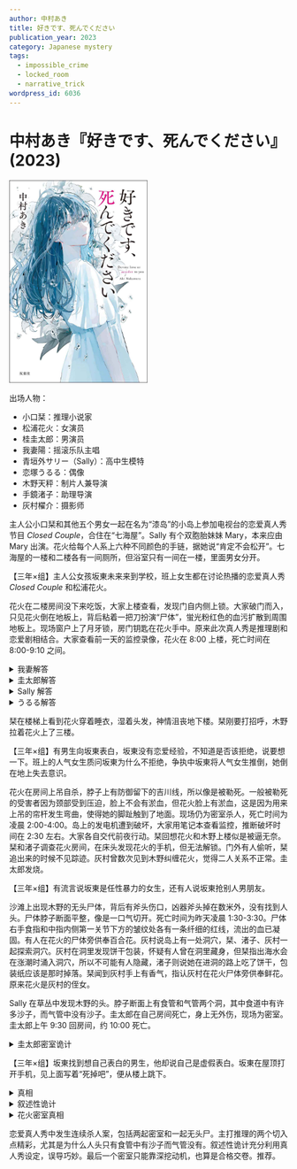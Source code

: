 ```yaml
---
author: 中村あき
title: 好きです、死んでください
publication_year: 2023
category: Japanese mystery
tags:
  - impossible_crime
  - locked_room
  - narrative_trick
wordpress_id: 6036
---
```


# 中村あき『好きです、死んでください』(2023)

<img src=images/2023_cover.jpg width=250/>

出场人物：
<ul>
<li>小口栞：推理小说家</li>
<li>松浦花火：女演员</li>
<li>桂圭太郎：男演员</li>
<li>我妻陽：摇滚乐队主唱</li>
<li>青垣外サリー（Sally）：高中生模特</li>
<li>恋塚うるる：偶像</li>
<li>木野天秤：制片人兼导演</li>
<li>手鏡渚子：助理导演</li>
<li>灰村櫂介：摄影师</li>
</ul>

主人公小口栞和其他五个男女一起在名为“漆岛”的小岛上参加电视台的恋爱真人秀节目 <i>Closed Couple</i>，合住在“七海屋”。Sally 有个双胞胎妹妹 Mary，本来应由 Mary 出演。花火给每个人系上六种不同颜色的手链，据她说“肯定不会松开”。七海屋的一楼和二楼各有一间厕所，但浴室只有一间在一楼，里面男女分开。

【三年×组】主人公女孩坂東未来来到学校，班上女生都在讨论热播的恋爱真人秀 <i>Closed Couple</i> 和松浦花火。

花火在二楼房间没下来吃饭，大家上楼查看，发现门自内侧上锁。大家破门而入，只见花火倒在地板上，背后粘着一把刀扮演“尸体”，蛍光粉红色的血污扩散到周围地板上。现场窗户上了月牙锁，房门钥匙在花火手中。原来此次真人秀是推理剧和恋爱剧相结合。大家查看前一天的监控录像，花火在 8:00 上楼，死亡时间在 8:00-9:10 之间。

<details><summary>我妻解答</summary>
圭太郎是犯人，他第一个确认窗户上了月牙锁，但其实窗户没锁，是他锁上。

这个推理不对，因为圭太郎挥斧破门，手上沾了泥巴，上锁时会留下泥巴痕迹。
</details>

<details><summary>圭太郎解答</summary>
犯人将花火房间的钥匙名牌与自己房间的钥匙名牌交换。圭太郎、我妻、うるる用钥匙进入自己房间时都发出了解锁声，犯人只能是栞和 Sally 中一人。监控录像证实 Sally 有不在场证明，所以犯人是栞。

这个推理不对，因为按照节目设定，花火钥匙上系了无法解开的“花火结”。
</details>

<details><summary>Sally 解答</summary>
Sally 说自己是凶手，监控录像拍下的是双胞胎妹妹 Mary。

这个推理不对，因为 Mary 嘴角有一颗痣，而监控中的人没有。
</details>

<details><summary>うるる解答</summary>
岛上有第七个人，因为手环是彩虹色，却只有六种颜色。（伏线：七海屋，“漆岛”的中文发音与“七”相同。）
</details>

栞在楼梯上看到花火穿着睡衣，湿着头发，神情沮丧地下楼。栞刚要打招呼，木野拉着花火上了三楼。

【三年×组】有男生向坂東表白，坂東没有恋爱经验，不知道是否该拒绝，说要想一下。班上的人气女生质问坂東为什么不拒绝，争执中坂東将人气女生推倒，她倒在地上失去意识。

花火在房间上吊自杀，脖子上有防御留下的吉川线，所以像是被勒死。一般被勒死的受害者因为颈部受到压迫，脸上不会有淤血，但花火脸上有淤血，这是因为用来上吊的帘杆发生弯曲，使得她的脚趾触到了地面。现场仍为密室杀人，死亡时间为凌晨 2:00-4:00。岛上的发电机遭到破坏，大家用笔记本查看监控，推断破坏时间在 2:30 左右。大家各自交代前夜行动。栞回想花火和木野上楼似是被逼无奈。栞和渚子调查花火房间，在床头发现花火的手机，但无法解锁。门外有人偷听，栞追出来的时候不见踪迹。灰村曾数次见到木野纠缠花火，觉得二人关系不正常。圭太郎发烧。

【三年×组】有流言说坂東是任性暴力的女生，还有人说坂東抢别人男朋友。

沙滩上出现木野的无头尸体，背后有斧头伤口，凶器斧头掉在数米外，没有找到人头。尸体脖子断面平整，像是一口气切开。死亡时间为昨天凌晨 1:30-3:30。尸体右手食指和中指内侧第一关节下方的皱纹处各有一条纤细的红线，流出的血已凝固。有人在花火的尸体旁供奉百合花。灰村说岛上有一处洞穴，栞、渚子、灰村一起探索洞穴。灰村在洞里发现饼干包装，怀疑有人曾在洞里藏身，但栞指出海水会在涨潮时涌入洞穴，所以不可能有人隐藏，渚子则说她在进洞的路上吃了饼干，包装纸应该是那时掉落。栞闻到灰村手上有香气，指认灰村在花火尸体旁供奉鲜花。原来花火是灰村的侄女。

Sally 在草丛中发现木野的头。脖子断面上有食管和气管两个洞，其中食道中有许多沙子，而气管中没有沙子。圭太郎在自己房间死亡，身上无外伤，现场为密室。圭太郎上午 9:30 回房间，约 10:00 死亡。

<details><summary>圭太郎密室诡计</summary>
凶手在圭太郎的香烟里注射水银。
</details>

【三年×组】坂東找到想自己表白的男生，他却说自己是虚假表白。坂東在屋顶打开手机，见上面写着“死掉吧”，便从楼上跳下。

<details><summary>真相</summary>
食管中有沙子而气管没有，是因为木野临死前做出吞咽动作，气管封闭。食指和中指第一关节的皱纹不在同一直线上，很难同时受伤，但握紧时便会对齐，所以木野临死前用手抓线状物，留下划伤。木野遭到凶手的斧头袭击，临死前夺取了凶手的手链，试图吞下手链保留证据，无意中也吞下了沙子。凶手为了阻止木野迅速将其断头，夺回手链。所有出演者的手链都绑在手腕上，如果木野要抢夺手链必先起身，那样他背后的血必会流到下半身，可是尸体下半身没有血。这个矛盾说明凶手的手链绑在脚腕上，所以木野不需要起身也可以抢夺手链。

手鏡渚子兼任助理导演和演员，是第七个出演者，她的蓝色手链绑在脚腕上。在推理剧中发现花火“尸体”后，木野指示渚子给花火拿来饮料，渚子喂花火喝的“TONC WATER”不是“TONIC WATER”（通力水），而是“TOXIC WATER”（毒水），所以渚子是推理剧中的凶手。
</details>

<details><summary>叙述性诡计</summary>
双线叙述看上去像是同时发生，但其实前后间隔四年。四年前，手鏡渚子以坂東未来的艺名（“手鏡”的英文“ハンドミラ”→坂東未来）参加 <i>Closed Couple</i> 的学校实景真人秀“三年×组”，导演为木野天秤，同时出演的还有桂圭太郎和松浦花火。圭太郎向渚子虚假表白，造成三人三角恋，渚子跳楼自杀未遂，节目停播。四年后 <i>Closed Couple</i> 重播，渚子以助理导演身份参加，圭太郎和花火都忘了渚子相貌，渚子为了报复杀死三人。
</details>

<details><summary>花火密室真相</summary>
渚子以为自己勒死花火，但其实花火只是失去意识，她醒来后自内锁上门，内疚地上吊自杀。
</details>

恋爱真人秀中发生连续杀人案，包括两起密室和一起无头尸。主打推理的两个切入点精彩，尤其是为什么人头只有食管中有沙子而气管没有。叙述性诡计充分利用真人秀设定，误导巧妙。最后一个密室只能靠深挖动机，也算是合格交卷。推荐。